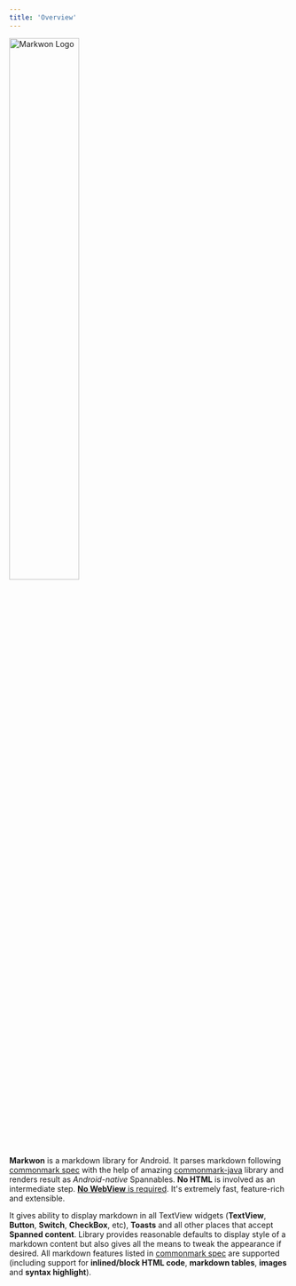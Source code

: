 ```yaml
---
title: 'Overview'
---
```


<img :src="$withBase('./art/markwon_logo.png')" alt="Markwon Logo" width="50%">

<br><br>
<MavenBadges/>

**Markwon** is a markdown library for Android. It parses markdown 
following [commonmark spec] with the help
of amazing [commonmark-java](https://github.com/atlassian/commonmark-java/) library
and renders result as _Android-native_ Spannables. **No HTML** is involved
as an intermediate step. <u>**No WebView** is required</u>. It's extremely fast, 
feature-rich and extensible.

It gives ability to display markdown in all TextView widgets (**TextView**, 
**Button**, **Switch**, **CheckBox**, etc), **Toasts** and all other places that accept
**Spanned content**. Library provides reasonable defaults to display style of a markdown content
but also gives all the means to tweak the appearance if desired. All markdown features 
listed in [commonmark spec] are supported (including support for **inlined/block HTML code**, 
**markdown tables**, **images** and **syntax highlight**).

[commonmark spec]: https://spec.commonmark.org/